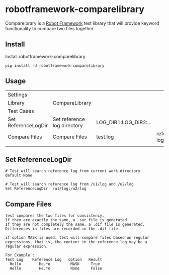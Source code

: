 # robotframework-comparelibrary

Compareibrary is a [Robot Framework](https://robotframework.org/) test library that will provide keyword functionality to compare two files together

## Install

Install robotframework-comparelibrary

    pip install -U robotframework-comparelibrary

## Usage

|  |  |  |  |  |  
| :------------------------ | :--------------------------- | :---------------------- | :-------------- | :-------------- |  
| Settings                  |                              |                         |                 |                 |  
| Library                   | CompareLibrary               |                         |                 |                 |  
| Test Cases                |                              |                         |                 |                 |  
| Set ReferenceLogDir       | Set reference log directory  |   LOG_DIR1:LOG_DIR2:... |                 |                 |  
| Compare Files             | Compare Files                |   test.log              |  reference log  |     MASK        |  
|  |  |  |  |  |  

## Set ReferenceLogDir

    # Test will search reference log from current work directory
    default None
    
    # Test will search reference log from /u1/log and /u2/log
    Set ReferenceLogDir  /u1/log:/u2/log

## Compare Files

    test compares the two files for consistency.   
    If they are exactly the same, a .suc file is generated. 
    If they are not completely the same, a .dif file is generated. Differences in files are recorded in the .dif file.  

    if option MASK is used: test will compare files based on regular expressions, that is, the content in the reference log may be a regular expression.  
    
    For Example :  
    Test Log    Reference Log   option   Result
      Hello        He.*o         MASK     True  
      Hello        He.*o         None     False  
